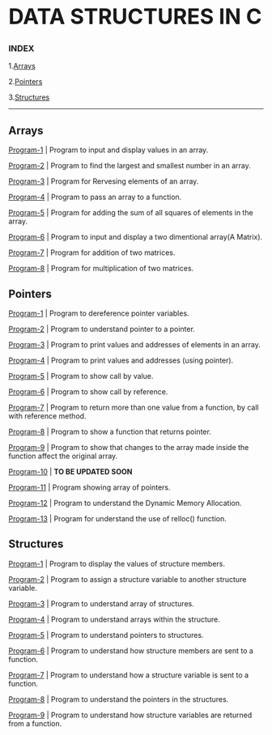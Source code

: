 **<H1>DATA STRUCTURES IN C</H1>**
---------------------------------
<h3>INDEX</h3>

1.[Arrays](https://github.com/ashishkumar-work/Data-Structures-in-C/tree/main#arrays)

2.[Pointers](https://github.com/ashishkumar-work/Data-Structures-in-C/tree/main#pointers)

3.[Structures](https://github.com/ashishkumar-work/Data-Structures-in-C/tree/main#structures)


---------------
<h2>Arrays</h2>

[Program-1](https://github.com/ashishkumar-work/Data-Structures-in-C/blob/main/arrays/array_p1.c) | Program to input and display values in an array.

[Program-2](https://github.com/ashishkumar-work/Data-Structures-in-C/blob/main/arrays/array_p1.c) | Program to find the largest and smallest number in an array.

[Program-3](https://github.com/ashishkumar-work/Data-Structures-in-C/blob/main/arrays/array_p1.c) | Program for Rervesing elements of an array.

[Program-4](https://github.com/ashishkumar-work/Data-Structures-in-C/blob/main/arrays/array_p1.c) | Program to pass an array to a function.

[Program-5](https://github.com/ashishkumar-work/Data-Structures-in-C/blob/main/arrays/array_p1.c) | Program for adding the sum of all squares of elements in the array.

[Program-6](https://github.com/ashishkumar-work/Data-Structures-in-C/blob/main/arrays/array_p1.c) | Program to input and display a two dimentional array(A Matrix).

[Program-7](https://github.com/ashishkumar-work/Data-Structures-in-C/blob/main/arrays/array_p1.c) | Program for addition of two matrices.

[Program-8](https://github.com/ashishkumar-work/Data-Structures-in-C/blob/main/arrays/array_p1.c) | Program for multiplication of two matrices.


<h2>Pointers</h2>

[Program-1](https://github.com/ashishkumar-work/Data-Structures-in-C/blob/main/pointers/pointer_p1.c) | Program to dereference pointer variables.

[Program-2](https://github.com/ashishkumar-work/Data-Structures-in-C/blob/main/pointers/pointer_p2.c) | Program to understand pointer to a pointer.

[Program-3](https://github.com/ashishkumar-work/Data-Structures-in-C/blob/main/pointers/pointer_p3.c) | Program to print values and addresses of elements in an array.

[Program-4](https://github.com/ashishkumar-work/Data-Structures-in-C/blob/main/pointers/pointer_p4.c) | Program to print values and addresses (using pointer).

[Program-5](https://github.com/ashishkumar-work/Data-Structures-in-C/blob/main/pointers/pointer_p5.c) | Program to show call by value.

[Program-6](https://github.com/ashishkumar-work/Data-Structures-in-C/blob/main/pointers/pointer_p6.c) | Program to show call by reference.

[Program-7](https://github.com/ashishkumar-work/Data-Structures-in-C/blob/main/pointers/pointer_p7.c) | Program to return more than one value from a function, by call with reference method.

[Program-8](https://github.com/ashishkumar-work/Data-Structures-in-C/blob/main/pointers/pointer_p8.c) | Program to show a function that returns pointer.

[Program-9](https://github.com/ashishkumar-work/Data-Structures-in-C/blob/main/pointers/pointer_p9.c) | Program to show that changes to the array made inside the function affect the original array.

[Program-10](https://github.com/ashishkumar-work/Data-Structures-in-C/blob/main/pointers/pointer_p10.c) | **TO BE UPDATED SOON**

[Program-11](https://github.com/ashishkumar-work/Data-Structures-in-C/blob/main/pointers/pointer_p11.c) | Program showing array of pointers.

[Program-12](https://github.com/ashishkumar-work/Data-Structures-in-C/blob/main/pointers/pointer_p12.c) | Program to understand the Dynamic Memory Allocation.

[Program-13](https://github.com/ashishkumar-work/Data-Structures-in-C/blob/main/pointers/pointer_p13.c) | Program for understand the use of relloc() function.

<h2>Structures</h2>

[Program-1](https://github.com/ashishkumar-work/Data-Structures-in-C/blob/main/structures/structure_p1.c) | Program to display the values of structure members.

[Program-2](https://github.com/ashishkumar-work/Data-Structures-in-C/blob/main/structures/structure_p2.c) | Program to assign a structure variable to another structure variable.

[Program-3](https://github.com/ashishkumar-work/Data-Structures-in-C/blob/main/structures/structure_p3.c) | Program to understand array of structures.

[Program-4](https://github.com/ashishkumar-work/Data-Structures-in-C/blob/main/structures/structure_p4.c) | Program to understand arrays within the structure.

[Program-5](https://github.com/ashishkumar-work/Data-Structures-in-C/blob/main/structures/structure_p5.c) | Program to understand pointers to structures.

[Program-6](https://github.com/ashishkumar-work/Data-Structures-in-C/blob/main/structures/structure_p6.c) | Program to understand how structure members are sent to a function.

[Program-7](https://github.com/ashishkumar-work/Data-Structures-in-C/blob/main/structures/structure_p7.c) | Program to understand how a structure variable is sent to a function.

[Program-8](https://github.com/ashishkumar-work/Data-Structures-in-C/blob/main/structures/structure_p8.c) | Program to understand the pointers in the structures.

[Program-9](https://github.com/ashishkumar-work/Data-Structures-in-C/blob/main/structures/structure_p9.c) | Program to understand how structure variables are returned from a function.

 


